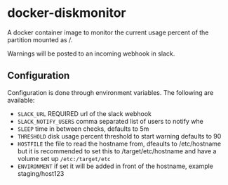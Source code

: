 # docker-diskmonitor
A docker container image to monitor the current usage percent of the partition
mounted as /.

Warnings will be posted to an incoming webhook in slack.

## Configuration
Configuration is done through environment variables. The following are
available:
- `SLACK_URL` REQUIRED url of the slack webhook
- `SLACK_NOTIFY_USERS` comma separated list of users to notify whe
- `SLEEP` time in between checks, defaults to 5m
- `THRESHOLD` disk usage percent threshold to start warning defaults to 90
- `HOSTFILE` the file to read the hostname from, dfeaults to /etc/hostname but
  it is recommended to set this to /target/etc/hostname and have a volume set up
  `/etc:/target/etc`
- `ENVIRONMENT` if set it will be added in front of the hostname, example
  staging/host123

